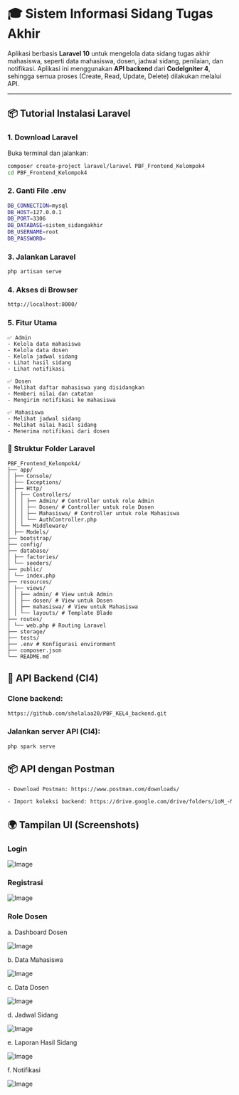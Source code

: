 # 🎓 Sistem Informasi Sidang Tugas Akhir

Aplikasi berbasis **Laravel 10** untuk mengelola data sidang tugas akhir mahasiswa, seperti data mahasiswa, dosen, jadwal sidang, penilaian, dan notifikasi. Aplikasi ini menggunakan **API backend** dari **CodeIgniter 4**, sehingga semua proses (Create, Read, Update, Delete) dilakukan melalui API.

---

## 📦 Tutorial Instalasi Laravel

###  1. Download Laravel

Buka terminal dan jalankan:

```bash
composer create-project laravel/laravel PBF_Frontend_Kelompok4
cd PBF_Frontend_Kelompok4

```
### 2. Ganti File .env
```bash
DB_CONNECTION=mysql
DB_HOST=127.0.0.1
DB_PORT=3306
DB_DATABASE=sistem_sidangakhir
DB_USERNAME=root
DB_PASSWORD=
```

### 3. Jalankan Laravel
```bash
php artisan serve
```

### 4. Akses di Browser
```bash
http://localhost:8000/
```

### 5. Fitur Utama
```
✅ Admin
- Kelola data mahasiswa
- Kelola data dosen
- Kelola jadwal sidang
- Lihat hasil sidang
- Lihat notifikasi

✅ Dosen
- Melihat daftar mahasiswa yang disidangkan
- Memberi nilai dan catatan
- Mengirim notifikasi ke mahasiswa

✅ Mahasiswa
- Melihat jadwal sidang
- Melihat nilai hasil sidang
- Menerima notifikasi dari dosen
```
### 📁 Struktur Folder Laravel
```
PBF_Frontend_Kelompok4/
├── app/
│ ├── Console/
│ ├── Exceptions/
│ ├── Http/
│ │ ├── Controllers/
│ │ │ ├── Admin/ # Controller untuk role Admin
│ │ │ ├── Dosen/ # Controller untuk role Dosen
│ │ │ ├── Mahasiswa/ # Controller untuk role Mahasiswa
│ │ │ └── AuthController.php
│ │ └── Middleware/
│ ├── Models/
├── bootstrap/
├── config/
├── database/
│ ├── factories/
│ └── seeders/
├── public/
│ └── index.php
├── resources/
│ ├── views/
│ │ ├── admin/ # View untuk Admin
│ │ ├── dosen/ # View untuk Dosen
│ │ ├── mahasiswa/ # View untuk Mahasiswa
│ │ └── layouts/ # Template Blade
├── routes/
│ └── web.php # Routing Laravel
├── storage/
├── tests/
├── .env # Konfigurasi environment
├── composer.json
└── README.md
```


## 🔗 API Backend (CI4)
### Clone backend:
```bash
https://github.com/shelalaa20/PBF_KEL4_backend.git
```
### Jalankan server API (CI4):
```
php spark serve
```
## 📦 API dengan Postman
```bash
- Download Postman: https://www.postman.com/downloads/

- Import koleksi backend: https://drive.google.com/drive/folders/1oM_-M4-XOv8jatZQ66pT2e_izZ_DCZaM?usp=sharing

```
## 🌍 Tampilan UI (Screenshots)

### Login
![Image](https://github.com/user-attachments/assets/2374dbfc-689f-42aa-9a62-907473059b36)

### Registrasi

![Image](https://github.com/user-attachments/assets/2374dbfc-689f-42aa-9a62-907473059b36)

### Role Dosen

a. Dashboard Dosen

![Image](https://github.com/user-attachments/assets/e5a5dfa9-4394-4131-8610-3a3513f0b7f6)

b. Data Mahasiswa

![Image](https://github.com/user-attachments/assets/250e654e-93ee-4360-9f3c-e012794c6d35)

c. Data Dosen

![Image](https://github.com/user-attachments/assets/2132b597-fe20-4dc4-865b-604d7c33b380)

d. Jadwal Sidang

![Image](https://github.com/user-attachments/assets/85ea24fe-633e-4051-b6bb-e391b97ab752)

e. Laporan Hasil Sidang

![Image](https://github.com/user-attachments/assets/226ec963-79da-483e-b189-adf1753fdaeb)

f. Notifikasi

![Image](https://github.com/user-attachments/assets/9a15e674-879f-4135-a98e-7790f7c2d4e5)

